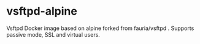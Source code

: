 # vsftpd-alpine
Vsftpd Docker image based on alpine forked from fauria/vsftpd . Supports passive mode, SSL and virtual users.
